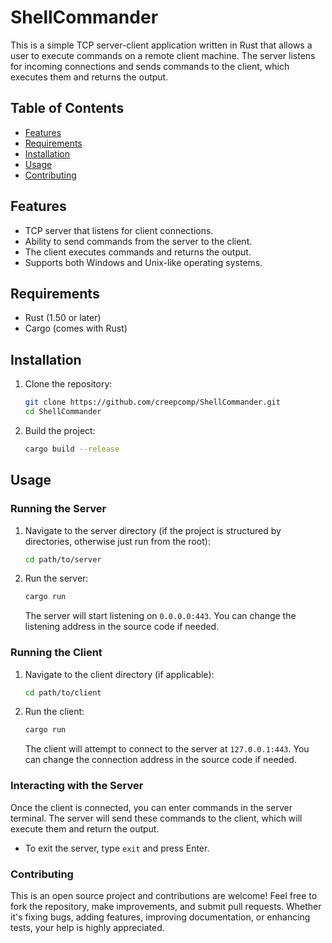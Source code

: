 # ShellCommander

This is a simple TCP server-client application written in Rust that allows a user to execute commands on a remote client machine. The server listens for incoming connections and sends commands to the client, which executes them and returns the output.

## Table of Contents

- [Features](#features)
- [Requirements](#requirements)
- [Installation](#installation)
- [Usage](#usage)
- [Contributing](#Contributing)

## Features

- TCP server that listens for client connections.
- Ability to send commands from the server to the client.
- The client executes commands and returns the output.
- Supports both Windows and Unix-like operating systems.

## Requirements

- Rust (1.50 or later)
- Cargo (comes with Rust)

## Installation

1. Clone the repository:

   ```bash
   git clone https://github.com/creepcomp/ShellCommander.git
   cd ShellCommander
   ```

2. Build the project:

   ```bash
   cargo build --release
   ```

## Usage

### Running the Server

1. Navigate to the server directory (if the project is structured by directories, otherwise just run from the root):

   ```bash
   cd path/to/server
   ```

2. Run the server:

   ```bash
   cargo run
   ```

   The server will start listening on `0.0.0.0:443`. You can change the listening address in the source code if needed.

### Running the Client

1. Navigate to the client directory (if applicable):

   ```bash
   cd path/to/client
   ```

2. Run the client:

   ```bash
   cargo run
   ```

   The client will attempt to connect to the server at `127.0.0.1:443`. You can change the connection address in the source code if needed.

### Interacting with the Server

Once the client is connected, you can enter commands in the server terminal. The server will send these commands to the client, which will execute them and return the output.

- To exit the server, type `exit` and press Enter.

### Contributing
This is an open source project and contributions are welcome! Feel free to fork the repository, make improvements, and submit pull requests. Whether it's fixing bugs, adding features, improving documentation, or enhancing tests, your help is highly appreciated.